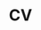 ---
layout: archive
title: "CV"
permalink: /cv.pdf
author_profile: true
redirect_from:
  - /resume
---